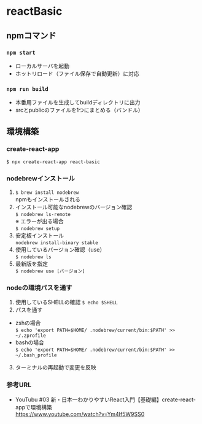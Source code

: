 # reactBasic
## npmコマンド
### `npm start`  
- ローカルサーバを起動  
- ホットリロード（ファイル保存で自動更新）に対応
### `npm run build`
- 本番用ファイルを生成してbuildディレクトリに出力
- srcとpublicのファイルを1つにまとめる（バンドル）

## 環境構築
### create-react-app
`$ npx create-react-app react-basic`  
### nodebrewインストール
1. `$ brew install nodebrew`  
npmもインストールされる  
2. インストール可能なnodebrewのバージョン確認  
`$ nodebrew ls-remote`  
※ エラーが出る場合  
`$ nodebrew setup`  
3. 安定板インストール  
`nodebrew install-binary stable`  
4. 使用しているバージョン確認（use）  
`$ nodebrew ls`  
5. 最新版を指定  
`$ nodebrew use [バージョン]`
### nodeの環境パスを通す
1. 使用しているSHELLの確認
`$ echo $SHELL`  
2. パスを通す  
- zshの場合  
`$ echo 'export PATH=$HOME/ .nodebrew/current/bin:$PATH' >> ~/.zprofile`  
- bashの場合  
`$ echo 'export PATH=$HOME/ .nodebrew/current/bin:$PATH' >> ~/.bash_profile`  
3. ターミナルの再起動で変更を反映



### 参考URL
- YouTubu #03 新・日本一わかりやすいReact入門【基礎編】create-react-appで環境構築   
https://www.youtube.com/watch?v=Ym4If5W9SS0
